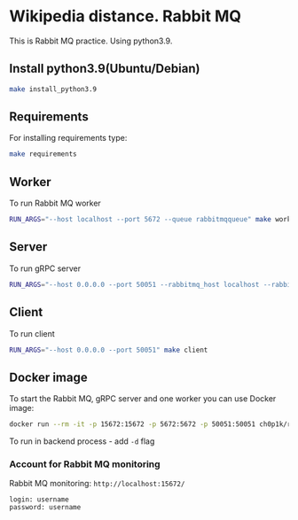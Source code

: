 # Wikipedia distance. Rabbit MQ

This is Rabbit MQ practice. Using python3.9.

## Install python3.9(Ubuntu/Debian)
```bash
make install_python3.9
```

## Requirements
For installing requirements type:
```bash
make requirements
```

## Worker
To run Rabbit MQ worker
```bash
RUN_ARGS="--host localhost --port 5672 --queue rabbitmqqueue" make worker
```

## Server
To run gRPC server
```bash
RUN_ARGS="--host 0.0.0.0 --port 50051 --rabbitmq_host localhost --rabbitmq_port 5672 --rabbitmq_queue rabbitmqqueue" make server
```

## Client
To run client
```bash
RUN_ARGS="--host 0.0.0.0 --port 50051" make client
```

## Docker image
To start the Rabbit MQ, gRPC server and one worker you can use Docker image:
```bash
docker run --rm -it -p 15672:15672 -p 5672:5672 -p 50051:50051 ch0p1k/rabbit-mq:latest
```
To run in backend process - add `-d` flag

### Account for Rabbit MQ monitoring
Rabbit MQ monitoring: `http://localhost:15672/`
```
login: username
password: username
```
